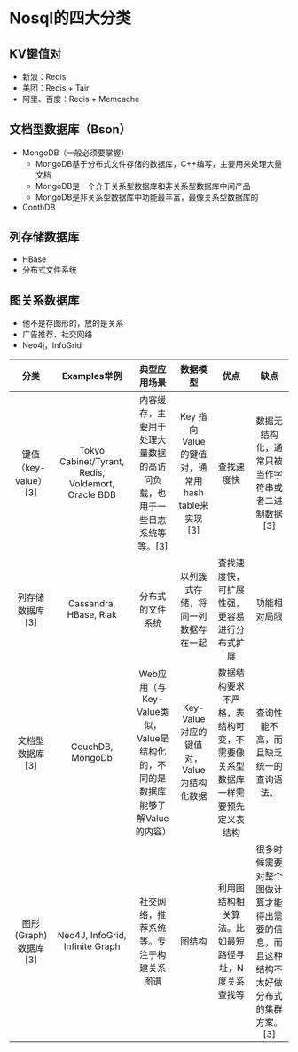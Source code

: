 # Nosql的四大分类

## KV键值对

- 新浪：Redis
- 美团：Redis + Tair
- 阿里、百度：Redis + Memcache

## 文档型数据库（Bson）

- MongoDB（一般必须要掌握）
  - MongoDB基于分布式文件存储的数据库，C++编写，主要用来处理大量文档
  - MongoDB是一个介于关系型数据库和非关系型数据库中间产品
  - MongoDB是非关系型数据库中功能最丰富，最像关系型数据库的
- ConthDB

## 列存储数据库

- HBase
- 分布式文件系统

## 图关系数据库

- 他不是存图形的，放的是关系
- 广告推荐、社交网络
- Neo4j，InfoGrid

|         分类         |                    Examples举例                    |                         典型应用场景                         |                      数据模型                      |                             优点                             |                             缺点                             |
| :------------------: | :------------------------------------------------: | :----------------------------------------------------------: | :------------------------------------------------: | :----------------------------------------------------------: | :----------------------------------------------------------: |
| 键值（key-value）[3] | Tokyo Cabinet/Tyrant, Redis, Voldemort, Oracle BDB | 内容缓存，主要用于处理大量数据的高访问负载，也用于一些日志系统等等。[3] | Key 指向 Value 的键值对，通常用hash table来实现[3] |                          查找速度快                          |      数据无结构化，通常只被当作字符串或者二进制数据[3]       |
|   列存储数据库[3]    |               Cassandra, HBase, Riak               |                       分布式的文件系统                       |         以列簇式存储，将同一列数据存在一起         |         查找速度快，可扩展性强，更容易进行分布式扩展         |                         功能相对局限                         |
|   文档型数据库[3]    |                  CouchDB, MongoDb                  | Web应用（与Key-Value类似，Value是结构化的，不同的是数据库能够了解Value的内容） |      Key-Value对应的键值对，Value为结构化数据      | 数据结构要求不严格，表结构可变，不需要像关系型数据库一样需要预先定义表结构 |            查询性能不高，而且缺乏统一的查询语法。            |
| 图形(Graph)数据库[3] |          Neo4J, InfoGrid, Infinite Graph           |           社交网络，推荐系统等。专注于构建关系图谱           |                       图结构                       |     利用图结构相关算法。比如最短路径寻址，N度关系查找等      | 很多时候需要对整个图做计算才能得出需要的信息，而且这种结构不太好做分布式的集群方案。[3] |



